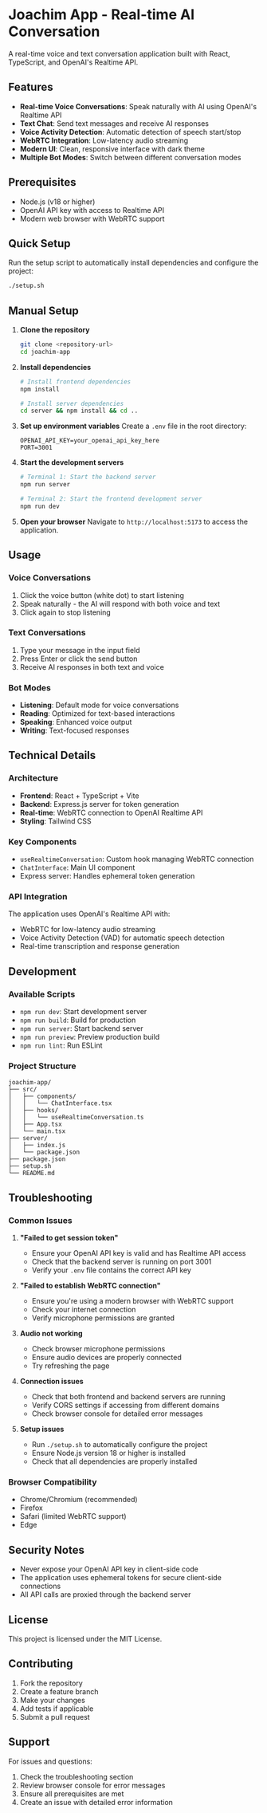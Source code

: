 # Joachim App - Real-time AI Conversation

A real-time voice and text conversation application built with React, TypeScript, and OpenAI's Realtime API.

## Features

- **Real-time Voice Conversations**: Speak naturally with AI using OpenAI's Realtime API
- **Text Chat**: Send text messages and receive AI responses
- **Voice Activity Detection**: Automatic detection of speech start/stop
- **WebRTC Integration**: Low-latency audio streaming
- **Modern UI**: Clean, responsive interface with dark theme
- **Multiple Bot Modes**: Switch between different conversation modes

## Prerequisites

- Node.js (v18 or higher)
- OpenAI API key with access to Realtime API
- Modern web browser with WebRTC support

## Quick Setup

Run the setup script to automatically install dependencies and configure the project:

```bash
./setup.sh
```

## Manual Setup

1. **Clone the repository**
   ```bash
   git clone <repository-url>
   cd joachim-app
   ```

2. **Install dependencies**
   ```bash
   # Install frontend dependencies
   npm install
   
   # Install server dependencies
   cd server && npm install && cd ..
   ```

3. **Set up environment variables**
   Create a `.env` file in the root directory:
   ```env
   OPENAI_API_KEY=your_openai_api_key_here
   PORT=3001
   ```

4. **Start the development servers**
   ```bash
   # Terminal 1: Start the backend server
   npm run server
   
   # Terminal 2: Start the frontend development server
   npm run dev
   ```

5. **Open your browser**
   Navigate to `http://localhost:5173` to access the application.

## Usage

### Voice Conversations
1. Click the voice button (white dot) to start listening
2. Speak naturally - the AI will respond with both voice and text
3. Click again to stop listening

### Text Conversations
1. Type your message in the input field
2. Press Enter or click the send button
3. Receive AI responses in both text and voice

### Bot Modes
- **Listening**: Default mode for voice conversations
- **Reading**: Optimized for text-based interactions
- **Speaking**: Enhanced voice output
- **Writing**: Text-focused responses

## Technical Details

### Architecture
- **Frontend**: React + TypeScript + Vite
- **Backend**: Express.js server for token generation
- **Real-time**: WebRTC connection to OpenAI Realtime API
- **Styling**: Tailwind CSS

### Key Components
- `useRealtimeConversation`: Custom hook managing WebRTC connection
- `ChatInterface`: Main UI component
- Express server: Handles ephemeral token generation

### API Integration
The application uses OpenAI's Realtime API with:
- WebRTC for low-latency audio streaming
- Voice Activity Detection (VAD) for automatic speech detection
- Real-time transcription and response generation

## Development

### Available Scripts
- `npm run dev`: Start development server
- `npm run build`: Build for production
- `npm run server`: Start backend server
- `npm run preview`: Preview production build
- `npm run lint`: Run ESLint

### Project Structure
```
joachim-app/
├── src/
│   ├── components/
│   │   └── ChatInterface.tsx
│   ├── hooks/
│   │   └── useRealtimeConversation.ts
│   ├── App.tsx
│   └── main.tsx
├── server/
│   ├── index.js
│   └── package.json
├── package.json
├── setup.sh
└── README.md
```

## Troubleshooting

### Common Issues

1. **"Failed to get session token"**
   - Ensure your OpenAI API key is valid and has Realtime API access
   - Check that the backend server is running on port 3001
   - Verify your `.env` file contains the correct API key

2. **"Failed to establish WebRTC connection"**
   - Ensure you're using a modern browser with WebRTC support
   - Check your internet connection
   - Verify microphone permissions are granted

3. **Audio not working**
   - Check browser microphone permissions
   - Ensure audio devices are properly connected
   - Try refreshing the page

4. **Connection issues**
   - Check that both frontend and backend servers are running
   - Verify CORS settings if accessing from different domains
   - Check browser console for detailed error messages

5. **Setup issues**
   - Run `./setup.sh` to automatically configure the project
   - Ensure Node.js version 18 or higher is installed
   - Check that all dependencies are properly installed

### Browser Compatibility
- Chrome/Chromium (recommended)
- Firefox
- Safari (limited WebRTC support)
- Edge

## Security Notes

- Never expose your OpenAI API key in client-side code
- The application uses ephemeral tokens for secure client-side connections
- All API calls are proxied through the backend server

## License

This project is licensed under the MIT License.

## Contributing

1. Fork the repository
2. Create a feature branch
3. Make your changes
4. Add tests if applicable
5. Submit a pull request

## Support

For issues and questions:
1. Check the troubleshooting section
2. Review browser console for error messages
3. Ensure all prerequisites are met
4. Create an issue with detailed error information 